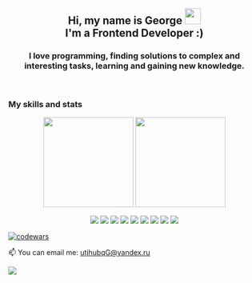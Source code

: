 <h2 align="center">
    Hi, my name is George <img src="https://github.com/blackcater/blackcater/raw/main/images/Hi.gif" height="32"/> 
    <br/>
    I'm a Frontend Developer :)
</h2>

<h3 align="center">I love programming, finding solutions to complex and interesting tasks, learning and gaining new knowledge.</h3>

<br/>

<h3>My skills and stats</h3>

<p align='center'>
   <a href="https://github-readme-stats.vercel.app/api?username=NoNameGeorge"><img
           height=180
           src="https://github-readme-stats.vercel.app/api?username=NoNameGeorge"/></a>
   <a href="https://github.com/NoNameGeorge/github-readme-stats"><img height=180
                                                                  src="https://github-readme-stats.vercel.app/api/top-langs/?username=NoNameGeorge&layout=compact"/></a>
</p>
 <p align='center'>
  <img src="https://img.shields.io/badge/html5-%23E34F26.svg?style=for-the-badge&logo=html5&logoColor=white" />
  <img src="https://img.shields.io/badge/css3-%231572B6.svg?style=for-the-badge&logo=css3&logoColor=white" />
  <img src="https://img.shields.io/badge/javascript-%23323330.svg?style=for-the-badge&logo=javascript&logoColor=%23F7DF1E" />
  <img src="https://img.shields.io/badge/react-%2320232a.svg?style=for-the-badge&logo=react&logoColor=%2361DAFB" />
  <img src="https://img.shields.io/badge/redux-%23593d88.svg?style=for-the-badge&logo=redux&logoColor=white" />
  <img src="https://img.shields.io/badge/typescript-%23007ACC.svg?style=for-the-badge&logo=typescript&logoColor=white" />
  <img src="https://img.shields.io/badge/SASS-hotpink.svg?style=for-the-badge&logo=SASS&logoColor=white" />
  <img src="https://img.shields.io/badge/bootstrap-%23563D7C.svg?style=for-the-badge&logo=bootstrap&logoColor=white" />
  <img src="https://img.shields.io/badge/git-%23F05033.svg?style=for-the-badge&logo=git&logoColor=white" />
  </p>
</p>

[![codewars](https://www.codewars.com/users/NN%20George/badges/large)](https://www.codewars.com/users/NN%20George)

📫 You can email me: <a href='mailto:utjhubqG@yandex.ru'>utjhubqG@yandex.ru

![](https://komarev.com/ghpvc/?username=NoNameGeorge)

<!--
**NoNameGeorge/NoNameGeorge** is a ✨ _special_ ✨ repository because its `README.md` (this file) appears on your GitHub profile.

[![Typing SVG](https://readme-typing-svg.herokuapp.com?font=Arial&color=%23000000&lines=Frontend+developer+from+Russia)](https://git.io/typing-svg)

[![GitHub Streak](https://github-readme-streak-stats.herokuapp.com/?user=NoNameGeorge)](https://git.io/streak-stats)

[![Typing SVG](https://readme-typing-svg.herokuapp.com?font=Arial&color=%23000000&lines=Frontend+developer+from+Russia)](https://git.io/typing-svg)

[![codewars](https://www.codewars.com/users/NoNameGeorge/badges/large)](https://www.codewars.com/users/NoNameGeorge)

[![trophy](https://github-profile-trophy.vercel.app/?username=NoNameGeorge)](https://github.com/NoNameGeorge/github-profile-trophy)


Here are some ideas to get you started:

- 🔭 I’m currently working on ...
- 🌱 I’m currently learning ...
- 👯 I’m looking to collaborate on ...
- 🤔 I’m looking for help with ...
- 💬 Ask me about ...
- 📫 How to reach me: ...
- 😄 Pronouns: ...
- ⚡ Fun fact: ...
-->
